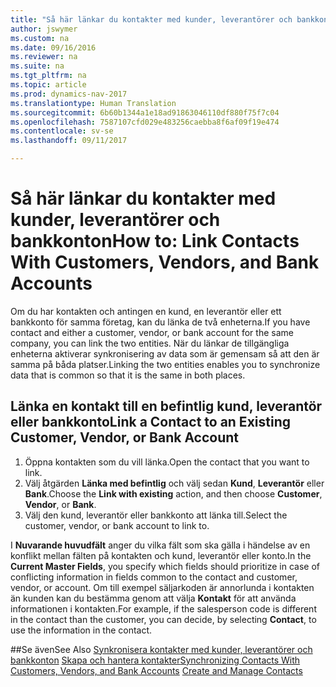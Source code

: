 ```yaml
---
title: "Så här länkar du kontakter med kunder, leverantörer och bankkonton"
author: jswymer
ms.custom: na
ms.date: 09/16/2016
ms.reviewer: na
ms.suite: na
ms.tgt_pltfrm: na
ms.topic: article
ms.prod: dynamics-nav-2017
ms.translationtype: Human Translation
ms.sourcegitcommit: 6b60b1344a1e18ad91863046110df880f75f7c04
ms.openlocfilehash: 7587107cfd029e483256caebba8f6af09f19e474
ms.contentlocale: sv-se
ms.lasthandoff: 09/11/2017

---
```

# <a name="how-to-link-contacts-with-customers-vendors-and-bank-accounts"></a><span data-ttu-id="35398-102">Så här länkar du kontakter med kunder, leverantörer och bankkonton</span><span class="sxs-lookup"><span data-stu-id="35398-102">How to: Link Contacts With Customers, Vendors, and Bank Accounts</span></span>
<span data-ttu-id="35398-103">Om du har kontakten och antingen en kund, en leverantör eller ett bankkonto för samma företag, kan du länka de två enheterna.</span><span class="sxs-lookup"><span data-stu-id="35398-103">If you have contact and either a customer, vendor, or bank account for the same company, you can link the two entities.</span></span> <span data-ttu-id="35398-104">När du länkar de tillgängliga enheterna aktiverar synkronisering av data som är gemensam så att den är samma på båda platser.</span><span class="sxs-lookup"><span data-stu-id="35398-104">Linking the two entities enables you to synchronize data that is common so that it is the same in both places.</span></span>

## <a name="link-a-contact-to-an-existing-customer-vendor-or-bank-account"></a><span data-ttu-id="35398-105">Länka en kontakt till en befintlig kund, leverantör eller bankkonto</span><span class="sxs-lookup"><span data-stu-id="35398-105">Link a Contact to an Existing Customer, Vendor, or Bank Account</span></span>
1. <span data-ttu-id="35398-106">Öppna kontakten som du vill länka.</span><span class="sxs-lookup"><span data-stu-id="35398-106">Open the contact that you want to link.</span></span>
2. <span data-ttu-id="35398-107">Välj åtgärden **Länka med befintlig** och välj sedan **Kund**, **Leverantör** eller **Bank**.</span><span class="sxs-lookup"><span data-stu-id="35398-107">Choose the **Link with existing** action, and then choose **Customer**, **Vendor**, or **Bank**.</span></span>
3. <span data-ttu-id="35398-108">Välj den kund, leverantör eller bankkonto att länka till.</span><span class="sxs-lookup"><span data-stu-id="35398-108">Select the customer, vendor, or bank account to link to.</span></span>

 <span data-ttu-id="35398-109">I **Nuvarande huvudfält** anger du vilka fält som ska gälla i händelse av en konflikt mellan fälten på kontakten och kund, leverantör eller konto.</span><span class="sxs-lookup"><span data-stu-id="35398-109">In the **Current Master Fields**, you specify which fields should prioritize in case of conflicting information in fields common to the contact and customer, vendor, or account.</span></span> <span data-ttu-id="35398-110">Om till exempel säljarkoden är annorlunda i kontakten än kunden kan du bestämma genom att välja **Kontakt** för att använda informationen i kontakten.</span><span class="sxs-lookup"><span data-stu-id="35398-110">For example, if the salesperson code is different in the contact than the customer, you can decide, by selecting **Contact**, to use the information in the contact.</span></span>


##<a name="see-also"></a><span data-ttu-id="35398-111">Se även</span><span class="sxs-lookup"><span data-stu-id="35398-111">See Also</span></span>
<span data-ttu-id="35398-112">[Synkronisera kontakter med kunder, leverantörer och bankkonton](marketing-synchronize-contacts-customers-vendors-bank-accounts.md)
[Skapa och hantera kontakter](marketing-contacts.md)</span><span class="sxs-lookup"><span data-stu-id="35398-112">[Synchronizing Contacts With Customers, Vendors, and Bank Accounts](marketing-synchronize-contacts-customers-vendors-bank-accounts.md)
[Create and Manage Contacts](marketing-contacts.md)</span></span>  

